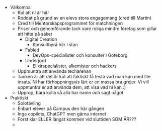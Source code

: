 - Välkomna
	- Kul att ni är här
	- Roddat på grund av en elevs stora engagemang (cred till Martin)
	- Cred till Mentorskapsprogrammet för matchningen
	- Priser och genomförande tack vare roliga mindre företag som gillar att hitta på saker
		- Digital Creation
			- Konsultbyrå här i stan
		- Fabled
			- DevOps-specialister och konsulter i Göteborg
		- Underjord
			- Elixirspecialister, alkemister och hackers
	- Uppmuntra att använda techarenan
	- Tanken är att det är kul att faktiskt få testa vad man kan med lite insats. Ni har förhoppningsvis lärt er en massa bra grejer. Vi vill uppmuntra er att använda dem, att visa vad ni kan :)
	- Upprop, bara kolla så alla har namn och sagt något
- Praktiskt
	- Solotävling
	- Enbart elever på Campus den här gången
	- Inga copilots, ChatGPT men gärna internet
	- Först klar ELLER längst kommen vid sluttiden SOM ÄR???
	- 